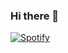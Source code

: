 ### Hi there 👋

[![Spotify](https://github-readme-remake.vercel.app/api/spotify)](https://open.spotify.com/user/ski3iv8ntn88ytbehz56b4eaq)
